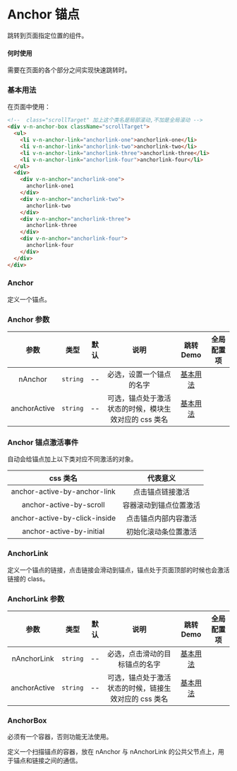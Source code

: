 # Anchor 锚点

跳转到页面指定位置的组件。

#### 何时使用

需要在页面的各个部分之间实现快速跳转时。

<script lang="ts">
  import { defineComponent } from 'vue'
  import Anchor from './demo'
  export default defineComponent({
    components: {
      Anchor
    }
  })
</script>
<anchor /> 
 
### 基本用法

 
在页面中使用：

```html
<!--  class="scrollTarget" 加上这个类名是局部滚动,不加是全局滚动 -->
<div v-n-anchor-box className="scrollTarget">
  <ul>
    <li v-n-anchor-link="anchorlink-one">anchorlink-one</li>
    <li v-n-anchor-link="anchorlink-two">anchorlink-two</li>
    <li v-n-anchor-link="anchorlink-three">anchorlink-three</li>
    <li v-n-anchor-link="anchorlink-four">anchorlink-four</li>
  </ul>
  <div>
    <div v-n-anchor="anchorlink-one">
      anchorlink-one1
    </div>
    <div v-n-anchor="anchorlink-two">
      anchorlink-two
    </div>
    <div v-n-anchor="anchorlink-three">
      anchorlink-three
    </div>
    <div v-n-anchor="anchorlink-four">
      anchorlink-four
    </div>
  </div>
</div>
```
 
### Anchor

定义一个锚点。
### Anchor 参数

|     参数     |   类型   | 默认 |                         说明                          | 跳转 Demo                    |全局配置项| 
| :----------------: | :----------: | :------: | :--: | :---------------------------------------------------: | ---------------------------- |
|   nAnchor    | `string` |  --  |               必选，设置一个锚点的名字                | [基本用法](#基本用法) |
| anchorActive | `string` |  --  | 可选，锚点处于激活状态的时候，模块生效对应的 css 类名 | [基本用法](#基本用法) |

### Anchor 锚点激活事件

自动会给锚点加上以下类对应不同激活的对象。

|           css 类名            |        代表意义        |
| :---------------------------: | :--------------------: |
| anchor-active-by-anchor-link  |    点击锚点链接激活    |
|    anchor-active-by-scroll    | 容器滚动到锚点位置激活 |
| anchor-active-by-click-inside |  点击锚点内部内容激活  |
|   anchor-active-by-initial    |  初始化滚动条位置激活  |

### AnchorLink

定义一个锚点的链接，点击链接会滑动到锚点，锚点处于页面顶部的时候也会激活链接的 class。

### AnchorLink 参数

|     参数     |   类型   | 默认 |                         说明                          | 跳转 Demo                    |全局配置项| 
| :----------------: | :----------: | :------: | :--: | :---------------------------------------------------: | ---------------------------- |
| nAnchorLink  | `string` |  --  |            必选，点击滑动的目标锚点的名字             | [基本用法](#基本用法) |
| anchorActive | `string` |  --  | 可选，锚点处于激活状态的时候，链接生效对应的 css 类名 | [基本用法](#基本用法) |

### AnchorBox

必须有一个容器，否则功能无法使用。

定义一个扫描锚点的容器，放在 nAnchor 与 nAnchorLink 的公共父节点上，用于锚点和链接之间的通信。
